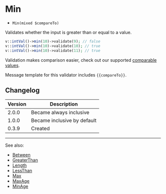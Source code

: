 # Min

- `Min(mixed $compareTo)`

Validates whether the input is greater than or equal to a value.

```php
v::intVal()->min(10)->validate(9); // false
v::intVal()->min(10)->validate(10); // true
v::intVal()->min(10)->validate(11); // true
```

Validation makes comparison easier, check out our supported 
[comparable values](ComparableValues.md).

Message template for this validator includes `{{compareTo}}`.

## Changelog

Version | Description
--------|-------------
  2.0.0 | Became always inclusive
  1.0.0 | Became inclusive by default
  0.3.9 | Created

***
See also:

- [Between](Between.md)
- [GreaterThan](GreaterThan.md)
- [Length](Length.md)
- [LessThan](LessThan.md)
- [Max](Max.md)
- [MaxAge](MaxAge.md)
- [MinAge](MinAge.md)
